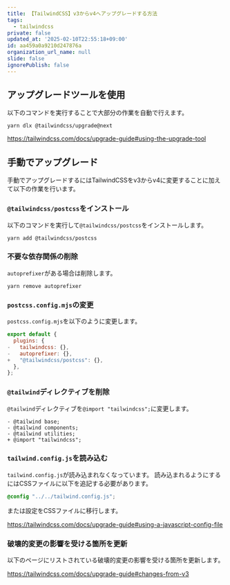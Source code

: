```yaml
---
title: 【TailwindCSS】v3からv4へアップグレードする方法
tags:
  - tailwindcss
private: false
updated_at: '2025-02-10T22:55:18+09:00'
id: aa459a0a9210d247876a
organization_url_name: null
slide: false
ignorePublish: false
---
```

## アップグレードツールを使用

以下のコマンドを実行することで大部分の作業を自動で行えます。

```terminal
yarn dlx @tailwindcss/upgrade@next
```

https://tailwindcss.com/docs/upgrade-guide#using-the-upgrade-tool

## 手動でアップグレード

手動でアップグレードするにはTailwindCSSをv3からv4に変更することに加えて以下の作業を行います。

### `@tailwindcss/postcss`をインストール

以下のコマンドを実行して`@tailwindcss/postcss`をインストールします。

```terminal
yarn add @tailwindcss/postcss
```

### 不要な依存関係の削除

`autoprefixer`がある場合は削除します。

```terminal
yarn remove autoprefixer
```

### `postcss.config.mjs`の変更

`postcss.config.mjs`を以下のように変更します。

```diff_javascript:postcss.config.mjs
export default {
  plugins: {
-   tailwindcss: {},
-   autoprefixer: {},
+   "@tailwindcss/postcss": {},
  },
};

```

### `@tailwind`ディレクティブを削除

`@tailwind`ディレクティブを`@import "tailwindcss";`に変更します。

```diff_css
- @tailwind base;
- @tailwind components;
- @tailwind utilities;
+ @import "tailwindcss";
```

### `tailwind.config.js`を読み込む

`tailwind.config.js`が読み込まれなくなっています。
読み込まれるようにするにはCSSファイルに以下を追記する必要があります。

```css
@config "../../tailwind.config.js";
```

または設定をCSSファイルに移行します。

https://tailwindcss.com/docs/upgrade-guide#using-a-javascript-config-file

### 破壊的変更の影響を受ける箇所を更新

以下のページにリストされている破壊的変更の影響を受ける箇所を更新します。

https://tailwindcss.com/docs/upgrade-guide#changes-from-v3
